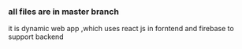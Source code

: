### all files are in master branch 

it is dynamic web app ,which uses react js in forntend  and firebase to support backend

